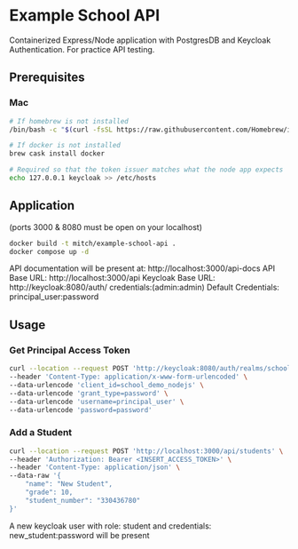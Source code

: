 # Example School API

Containerized Express/Node application with PostgresDB and Keycloak Authentication. For practice API testing.

## Prerequisites

### Mac

```bash
# If homebrew is not installed
/bin/bash -c "$(curl -fsSL https://raw.githubusercontent.com/Homebrew/install/master/install.sh)"

# If docker is not installed
brew cask install docker

# Required so that the token issuer matches what the node app expects
echo 127.0.0.1 keycloak >> /etc/hosts
```

## Application

(ports 3000 & 8080 must be open on your localhost)

```bash
docker build -t mitch/example-school-api .
docker compose up -d
```

API documentation will be present at: http://localhost:3000/api-docs
API Base URL: http://localhost:3000/api
Keycloak Base URL: http://keycloak:8080/auth/ credentials:(admin:admin)
Default Credentials: principal_user:password

## Usage

### Get Principal Access Token
```bash
curl --location --request POST 'http://keycloak:8080/auth/realms/school_demo/protocol/openid-connect/token' \
--header 'Content-Type: application/x-www-form-urlencoded' \
--data-urlencode 'client_id=school_demo_nodejs' \
--data-urlencode 'grant_type=password' \
--data-urlencode 'username=principal_user' \
--data-urlencode 'password=password'
```

### Add a Student
```bash
curl --location --request POST 'http://localhost:3000/api/students' \
--header 'Authorization: Bearer <INSERT_ACCESS_TOKEN>' \
--header 'Content-Type: application/json' \
--data-raw '{
    "name": "New Student",
    "grade": 10,
    "student_number": "330436780"
}'
```

A new keycloak user with role: student and credentials: new_student:password will be present
